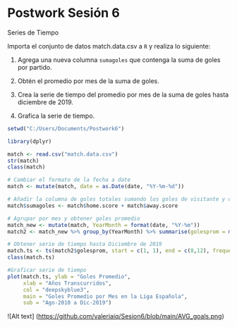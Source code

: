 # Postwork Sesión 6
Series de Tiempo

Importa el conjunto de datos match.data.csv a `R` y realiza lo siguiente:

1. Agrega una nueva columna `sumagoles` que contenga la suma de goles por partido.

2. Obtén el promedio por mes de la suma de goles.

3. Crea la serie de tiempo del promedio por mes de la suma de goles hasta diciembre de 2019.

4. Grafica la serie de tiempo.

```R
setwd("C:/Users/Documents/Postwork6")

library(dplyr)

match <- read.csv("match.data.csv") 
str(match)
class(match)

# Cambiar el formato de la fecha a date
match <- mutate(match, date = as.Date(date, "%Y-%m-%d"))

# Añadir la columna de goles totales sumando los goles de visitante y de local
match$sumagoles <- match$home.score + match$away.score

# Agrupar por mes y obtener goles promedio
match_new <- mutate(match, YearMonth = format(date, "%Y-%m"))
match2 <- match_new %>% group_by(YearMonth) %>% summarise(golesprom = mean(sumagoles))

# Obtener serie de tiempo hasta Diciembre de 2019
match.ts <- ts(match2$golesprom, start = c(1, 1), end = c(8,12), frequency = 12)
class(match.ts)

#Graficar serie de tiempo
plot(match.ts, ylab = "Goles Promedio", 
     xlab = "Años Transcurridos", 
     col = "deepskyblue3",
     main = "Goles Promedio por Mes en la Liga Española",
     sub = "Ago-2010 a Dic-2019")
```

![Alt text] (https://github.com/valeriaiq/Sesion6/blob/main/AVG_goals.png)
